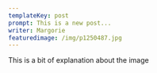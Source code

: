 ```yaml
---
templateKey: post
prompt: This is a new post...
writer: Margorie
featuredimage: /img/p1250487.jpg
---
```

This is a bit of explanation about the image